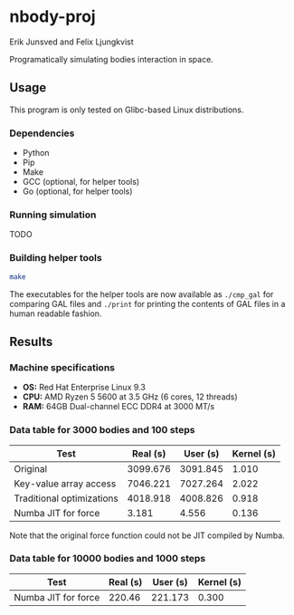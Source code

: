# nbody-proj

Erik Junsved and Felix Ljungkvist

Programatically simulating bodies interaction in space.

## Usage

This program is only tested on Glibc-based Linux distributions.

### Dependencies

- Python
- Pip
- Make
- GCC (optional, for helper tools)
- Go (optional, for helper tools)

### Running simulation

TODO

### Building helper tools

```sh
make
```

The executables for the helper tools are now available as `./cmp_gal` for comparing GAL files
and `./print` for printing the contents of GAL files in a human readable fashion.

## Results

### Machine specifications

- **OS:** Red Hat Enterprise Linux 9.3
- **CPU:** AMD Ryzen 5 5600 at 3.5 GHz (6 cores, 12 threads)
- **RAM:** 64GB Dual-channel ECC DDR4 at 3000 MT/s

### Data table for 3000 bodies and 100 steps

| Test                      | Real (s) | User (s) | Kernel (s) |
|---------------------------|----------|----------|------------|
| Original                  | 3099.676 | 3091.845 | 1.010      |
| Key-value array access    | 7046.221 | 7027.264 | 2.022      |
| Traditional optimizations | 4018.918 | 4008.826 | 0.918      |
| Numba JIT for force       | 3.181    | 4.556    | 0.136      |

Note that the original force function could not be JIT compiled by Numba.

### Data table for 10000 bodies and 1000 steps

| Test                | Real (s) | User (s) | Kernel (s) |
|---------------------|----------|----------|------------|
| Numba JIT for force | 220.46   | 221.173  | 0.300      |
